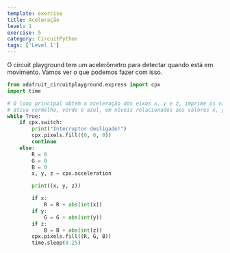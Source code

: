 ```yaml
---
template: exercise
title: Aceleração
level: 1
exercise: 5
category: CircuitPython
tags: ['Level 1']
---
```


O circuit playground tem um acelerômetro para detectar quando está em movimento. Vamos ver o que podemos fazer com isso.

```python
from adafruit_circuitplayground.express import cpx
import time

# O loop principal obtém a aceleração dos eixos x, y e z, imprime os valores e
# ativa vermelho, verde e azul, em níveis relacionados aos valores x, y e z.
while True:
    if cpx.switch:
        print("Interruptor desligado!")
        cpx.pixels.fill((0, 0, 0))
        continue
    else:
        R = 0
        G = 0
        B = 0
        x, y, z = cpx.acceleration

        print((x, y, z))

        if x:
            R = R + abs(int(x))
        if y:
            G = G + abs(int(y))
        if z:
            B = B + abs(int(z))
        cpx.pixels.fill((R, G, B))
        time.sleep(0.25)
```
